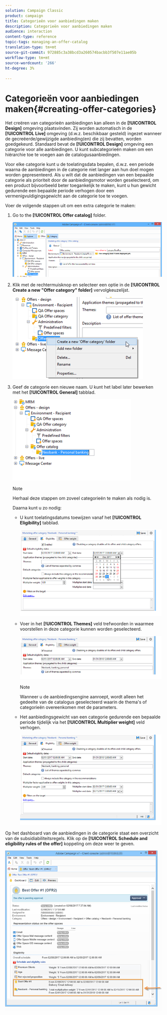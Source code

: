 ```yaml
---
solution: Campaign Classic
product: campaign
title: Categorieën voor aanbiedingen maken
description: Categorieën voor aanbiedingen maken
audience: interaction
content-type: reference
topic-tags: managing-an-offer-catalog
translation-type: tm+mt
source-git-commit: 972885c3a38bcd3a260574bacbb3f507e11ae05b
workflow-type: tm+mt
source-wordcount: '266'
ht-degree: 3%

---
```



# Categorieën voor aanbiedingen maken{#creating-offer-categories}

Het creëren van categorieën aanbiedingen kan alleen in de **[!UICONTROL Design]** omgeving plaatsvinden. Zij worden automatisch in de **[!UICONTROL Live]** omgeving (d.w.z. beschikbaar gesteld) ingezet wanneer de gecreëerde/gewijzigde aanbieding(en) die zij bevatten, worden goedgekeurd. Standaard bevat de **[!UICONTROL Design]** omgeving een categorie voor alle aanbiedingen. U kunt subcategorieën maken om een hiërarchie toe te voegen aan de catalogusaanbiedingen.

Voor elke categorie kunt u de toelatingsdata bepalen, d.w.z. een periode waarna de aanbiedingen in de categorie niet langer aan hun doel mogen worden gepresenteerd. Als u wilt dat de aanbiedingen van een bepaalde categorie als prioriteit door de aanbiedingsmotor worden geselecteerd, om een product bijvoorbeeld beter toegankelijk te maken, kunt u hun gewicht gedurende een bepaalde periode verhogen door een vermenigvuldigingsgewicht aan de categorie toe te voegen.

Voer de volgende stappen uit om een extra categorie te maken:

1. Go to the **[!UICONTROL Offer catalog]** folder.

   ![](assets/offer_cat_create_001.png)

1. Klik met de rechtermuisknop en selecteer een optie in de **[!UICONTROL Create a new "Offer category" folder]** vervolgkeuzelijst.

   ![](assets/offer_cat_create_002.png)

1. Geef de categorie een nieuwe naam. U kunt het label later bewerken met het **[!UICONTROL General]** tabblad.

   ![](assets/offer_cat_create_003.png)

   >[!NOTE]
   >
   >Herhaal deze stappen om zoveel categorieën te maken als nodig is.

   Daarna kunt u zo nodig:

   * U kunt toelatingsdatums toewijzen vanaf het **[!UICONTROL Eligibility]** tabblad.

      ![](assets/offer_cat_create_004.png)

   * Voer in het **[!UICONTROL Themes]** veld trefwoorden in waarmee voorstellen in deze categorie kunnen worden geselecteerd.

      ![](assets/offer_cat_create_005.png)

      >[!NOTE]
      >
      >Wanneer u de aanbiedingsengine aanroept, wordt alleen het gedeelte van de catalogus geselecteerd waarin de thema&#39;s of categorieën overeenkomen met de parameters.

   * Het aanbiedingsgewicht van een categorie gedurende een bepaalde periode tijdelijk via het **[!UICONTROL Multiplier weight]** veld verhogen.

      ![](assets/offer_cat_create_006.png)

Op het dashboard van de aanbiedingen in de categorie staat een overzicht van de subsidiabiliteitsregels. Klik op de **[!UICONTROL Schedule and eligibility rules of the offer]** koppeling om deze weer te geven.

![](assets/offer_create_006.png)

